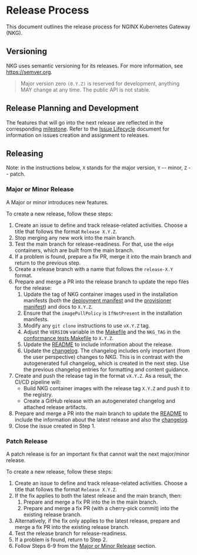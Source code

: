 # Release Process

This document outlines the release process for NGINX Kubernetes Gateway (NKG).

## Versioning

NKG uses semantic versioning for its releases. For more information, see https://semver.org.

> Major version zero `(0.Y.Z)` is reserved for development, anything MAY change at any time. The public API is not stable.

## Release Planning and Development

The features that will go into the next release are reflected in the
corresponding [milestone](https://github.com/nginxinc/nginx-kubernetes-gateway/milestones). Refer to
the [Issue Lifecycle](../ISSUE_LIFECYCLE.md) document for information on issues creation and assignment to releases.

## Releasing

Note: in the instructions below, `X` stands for the major version, `Y` -- minor, `Z` -- patch.

### Major or Minor Release

A Major or minor introduces new features.

To create a new release, follow these steps:

1. Create an issue to define and track release-related activities. Choose a title that follows the
   format `Release X.Y.Z`.
2. Stop merging any new work into the main branch.
3. Test the main branch for release-readiness. For that, use the `edge` containers, which are built from the main
   branch.
4. If a problem is found, prepare a fix PR, merge it into the main branch and return to the previous step.
5. Create a release branch with a name that follows the `release-X.Y` format.
6. Prepare and merge a PR into the release branch to update the repo files for the release:
    1. Update the tag of NKG container images used in the installation manifests (both the
    [deployment manifest](../deploy/manifests/deployment.yaml) and the
    [provisioner manifest](../conformance/provisioner/provisioner.yaml)) and docs to `X.Y.Z`.
    2. Ensure that the `imagePullPolicy` is `IfNotPresent` in the installation manifests.
    3. Modify any `git clone` instructions to use `vX.Y.Z` tag.
    4. Adjust the `VERSION` variable in the [Makefile](../Makefile) and the `NKG_TAG` in the
    [conformance tests Makefile](../conformance/Makefile) to `X.Y.Z`.
    5. Update the [README](../README.md) to include information about the release.
    6. Update the [changelog](../CHANGELOG.md). The changelog includes only important (from the user perspective)
       changes to NKG. This is in contrast with the autogenerated full changelog, which is created in the next step. Use
       the previous changelog entries for formatting and content guidance.
7. Create and push the release tag in the format `vX.Y.Z`. As a result, the CI/CD pipeline will:
    - Build NKG container images with the release tag `X.Y.Z` and push it to the registry.
    - Create a GitHub release with an autogenerated changelog and attached release artifacts.
8. Prepare and merge a PR into the main branch to update the [README](../README.md) to include the information about the
   latest release and also the [changelog](../CHANGELOG.md).
9. Close the issue created in Step 1.

### Patch Release

A patch release is for an important fix that cannot wait the next major/minor release.

To create a new release, follow these steps:

1. Create an issue to define and track release-related activities. Choose a title that follows the
   format `Release X.Y.Z`.
2. If the fix applies to both the latest release and the main branch, then:
    1. Prepare and merge a fix PR into the in the main branch.
    2. Prepare and merge a fix PR (with a cherry-pick commit) into the existing release branch.
3. Alternatively, if the fix only applies to the latest release, prepare and merge a fix PR into the existing release
   branch.
4. Test the release branch for release-readiness.
5. If a problem is found, return to Step 2.
6. Follow Steps 6-9 from the [Major or Minor Release](#major-or-minor-release) section.
